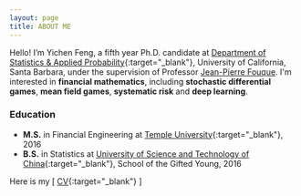 ```yaml
---
layout: page
title: ABOUT ME
---
```


Hello! I’m Yichen Feng, a fifth year Ph.D. candidate at [Department of Statistics & Applied Probability](http://www.pstat.ucsb.edu){:target="_blank"}, University of California, Santa Barbara, under the supervision of Professor [Jean-Pierre Fouque](http://fouque.faculty.pstat.ucsb.edu). I'm interested in **financial mathematics**, including **stochastic differential games**, **mean field games**, **systematic risk** and **deep learning**.


### Education
* **M.S.** in Financial Engineering at [Temple University](https://www.fox.temple.edu/about-fox/){:target="_blank"}, 2016
* **B.S.** in Statistics at [University of Science and Technology of China](http://en.ustc.edu.cn/Schools.htm){:target="_blank"}, School of the Gifted Young, 2016

Here is my \[ [CV](YichenCV.pdf){:target="_blank"} \]
